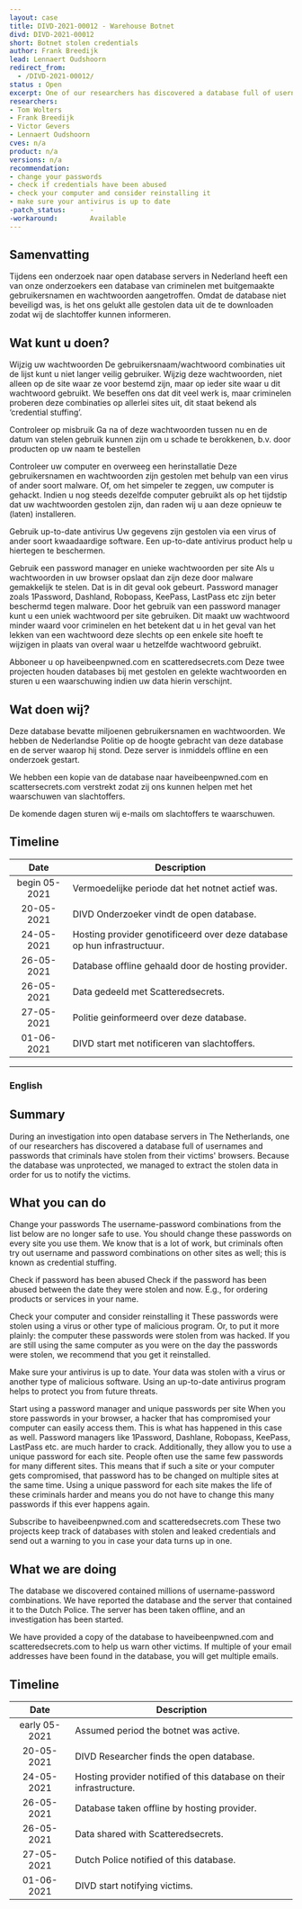 ```yaml
---
layout: case
title: DIVD-2021-00012 - Warehouse Botnet
divd: DIVD-2021-00012
short: Botnet stolen credentials
author: Frank Breedijk
lead: Lennaert Oudshoorn
redirect_from:
  - /DIVD-2021-00012/
status : Open
excerpt: One of our researchers has discovered a database full of usernames and passwords that criminals have stolen from their victims'.
researchers:
- Tom Wolters
- Frank Breedijk
- Victor Gevers
- Lennaert Oudshoorn
cves: n/a
product: n/a
versions: n/a
recommendation:
- change your passwords
- check if credentials have been abused
- check your computer and consider reinstalling it
- make sure your antivirus is up to date
-patch_status:	 	-
-workaround:		Available
---
```


## Samenvatting

Tijdens een onderzoek naar open database servers in Nederland heeft een van onze onderzoekers een database van criminelen met buitgemaakte gebruikersnamen en wachtwoorden aangetroffen. Omdat de database niet beveiligd was, is het ons gelukt alle gestolen data uit de te downloaden zodat wij de slachtoffer kunnen informeren.

## Wat kunt u doen?

Wijzig uw wachtwoorden
De gebruikersnaam/wachtwoord combinaties uit de lijst kunt u niet langer veilig gebruiker. Wijzig deze wachtwoorden, niet alleen op de site waar ze voor bestemd zijn, maar op ieder site waar u dit wachtwoord gebruikt. We beseffen ons dat dit veel werk is, maar criminelen proberen deze combinaties op allerlei sites uit, dit staat bekend als ‘credential stuffing’.

Controleer op misbruik
Ga na of deze wachtwoorden tussen nu en de datum van stelen gebruik kunnen zijn om u schade te berokkenen, b.v. door producten op uw naam te bestellen

Controleer uw computer en overweeg een herinstallatie
Deze gebruikersnamen en wachtwoorden zijn gestolen met behulp van een virus of ander soort malware. Of, om het simpeler te zeggen, uw computer is gehackt. Indien u nog steeds dezelfde computer gebruikt als op het tijdstip dat uw wachtwoorden gestolen zijn, dan raden wij u aan deze opnieuw te (laten) installeren.

Gebruik up-to-date antivirus
Uw gegevens zijn gestolen via een virus of ander soort kwaadaardige software. Een up-to-date antivirus product help u hiertegen te beschermen.

Gebruik een password manager en unieke wachtwoorden per site
Als u wachtwoorden in uw browser opslaat dan zijn deze door malware gemakkelijk te stelen. Dat is in dit geval ook gebeurt. Password manager zoals 1Password, Dashland, Robopass, KeePass, LastPass etc zijn beter beschermd tegen malware.
Door het gebruik van een password manager kunt u een uniek wachtwoord per site gebruiken. Dit maakt uw wachtwoord minder waard voor criminelen en het betekent dat u in het geval van het lekken van een wachtwoord deze slechts op een enkele site hoeft te wijzigen in plaats van overal waar u hetzelfde wachtwoord gebruikt.

Abboneer u op haveibeenpwned.com en scatteredsecrets.com
Deze twee projecten houden databases bij met gestolen en gelekte wachtwoorden en sturen u een waarschuwing indien uw data hierin verschijnt.

## Wat doen wij?

Deze database bevatte miljoenen gebruikersnamen en wachtwoorden. We hebben de Nederlandse Politie op de hoogte gebracht van deze database en de server waarop hij stond. Deze server is inmiddels offline en een onderzoek gestart.

We hebben een kopie van de database naar haveibeenpwned.com en scattersecrets.com verstrekt zodat zij ons kunnen helpen met het waarschuwen van slachtoffers.

De komende dagen sturen wij e-mails om slachtoffers te waarschuwen.

## Timeline

| Date | Description |
|:-----:|-------------|
| begin 05-2021 | Vermoedelijke periode dat het notnet actief was. |
| 20-05-2021 | DIVD Onderzoeker vindt de open database. |
| 24-05-2021 | Hosting provider genotificeerd over deze database op hun infrastructuur. |
| 26-05-2021 | Database offline gehaald door de hosting provider. |
| 26-05-2021 | Data gedeeld met Scatteredsecrets. |
| 27-05-2021 | Politie geinformeerd over deze database. |
| 01-06-2021 | DIVD start met notificeren van slachtoffers. |

<hr>


### English

## Summary

During an investigation into open database servers in The Netherlands, one of our researchers has discovered a database full of usernames and passwords that criminals have stolen from their victims' browsers. Because the database was unprotected, we managed to extract the stolen data in order for us to notify the victims.

## What you can do

Change your passwords
The username-password combinations from the list below are no longer safe to use. You should change these passwords on every site you use them. We know that is a lot of work, but criminals often try out username and password combinations on other sites as well; this is known as credential stuffing.

Check if password has been abused
Check if the password has been abused between the date they were stolen and now. E.g., for ordering products or services in your name.

Check your computer and consider reinstalling it
These passwords were stolen using a virus or other type of malicious program. Or, to put it more plainly: the computer these passwords were stolen from was hacked. If you are still using the same computer as you were on the day the passwords were stolen, we recommend that you get it reinstalled.

Make sure your antivirus is up to date.
Your data was stolen with a virus or another type of malicious software. Using an up-to-date antivirus program helps to protect you from future threats.

Start using a password manager and unique passwords per site
When you store passwords in your browser, a hacker that has compromised your computer can easily access them. This is what has happened in this case as well. Password managers like 1Password, Dashlane, Robopass, KeePass, LastPass etc. are much harder to crack.
Additionally, they allow you to use a unique password for each site. People often use the same few passwords for many different sites. This means that if such a site or your computer gets compromised, that password has to be changed on multiple sites at the same time. Using a unique password for each site makes the life of these criminals harder and means you do not have to change this many passwords if this ever happens again.

Subscribe to haveibeenpwned.com and scatteredsecrets.com
These two projects keep track of databases with stolen and leaked credentials and send out a warning to you in case your data turns up in one.

## What we are doing

The database we discovered contained millions of username-password combinations. We have reported the database and the server that contained it to the Dutch Police. The server has been taken offline, and an investigation has been started.

We have provided a copy of the database to haveibeenpwned.com and scatteredsecrets.com to help us warn other victims. If multiple of your email addresses have been found in the database, you will get multiple emails.

## Timeline

| Date | Description |
|:-----:|-------------|
| early 05-2021 | Assumed period the botnet was active. |
| 20-05-2021 | DIVD Researcher finds the open database. |
| 24-05-2021 | Hosting provider notified of this database on their infrastructure. |
| 26-05-2021 | Database taken offline by hosting provider. |
| 26-05-2021 | Data shared with Scatteredsecrets. |
| 27-05-2021 | Dutch Police notified of this database. |
| 01-06-2021 | DIVD start notifying victims. |

